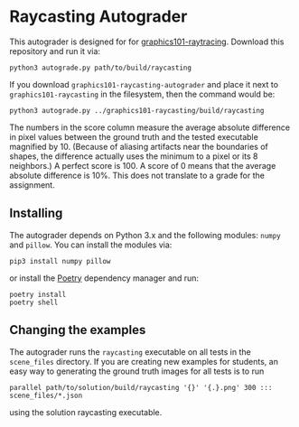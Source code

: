 # Raycasting Autograder

This autograder is designed for  for [graphics101-raytracing](http://github.com/yig/graphics101-raytracing).
Download this repository and run it via:

    python3 autograde.py path/to/build/raycasting

If you download `graphics101-raycasting-autograder` and place it
next to `graphics101-raycasting` in the filesystem, then the command would be:

    python3 autograde.py ../graphics101-raycasting/build/raycasting

The numbers in the score column measure the average absolute difference in pixel values between the ground truth and the tested executable magnified by 10.
(Because of aliasing artifacts near the boundaries of shapes, the difference actually uses the minimum to a pixel or its 8 neighbors.)
A perfect score is 100. A score of 0 means that the average absolute difference is 10%.
This does not translate to a grade for the assignment.

## Installing

The autograder depends on Python 3.x and the following modules: `numpy` and `pillow`. You can install the modules via:

    pip3 install numpy pillow

or install the [Poetry](https://python-poetry.org/) dependency manager and run:

    poetry install
    poetry shell

## Changing the examples

The autograder runs the `raycasting` executable on all tests in the
`scene_files` directory. If you are creating new examples for students, an easy way to generating the ground truth images for all tests is to run

    parallel path/to/solution/build/raycasting '{}' '{.}.png' 300 ::: scene_files/*.json

using the solution raycasting executable.
